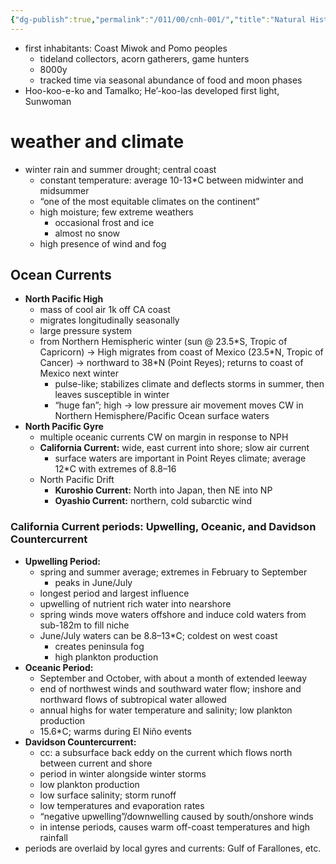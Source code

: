 ```yaml
---
{"dg-publish":true,"permalink":"/011/00/cnh-001/","title":"Natural History of the Point Reyes Peninsula","noteIcon":"1","created":"2024-10-19T20:27:18.993-07:00","updated":"2024-09-26T15:42:17.349-07:00"}
---
```


- first inhabitants: Coast Miwok and Pomo peoples
	- tideland collectors, acorn gatherers, game hunters
	- 8000y
	- tracked time via seasonal abundance of food and moon phases
- Hoo-koo-e-ko and Tamalko; He’-koo-las developed first light, Sunwoman
# weather and climate
- winter rain and summer drought; central coast
	- constant temperature: average 10-13\*C between midwinter and midsummer
	- “one of the most equitable climates on the continent”
	- high moisture; few extreme weathers
		- occasional frost and ice
		- almost no snow
	- high presence of wind and fog
## Ocean Currents
- **North Pacific High**
	- mass of cool air 1k off CA coast
	- migrates longitudinally seasonally
	- large pressure system
	- from Northern Hemispheric winter (sun @ 23.5\*S, Tropic of Capricorn) → High migrates from coast of Mexico (23.5\*N, Tropic of Cancer) → northward to 38\*N (Point Reyes); returns to coast of Mexico next winter
		- pulse-like; stabilizes climate and deflects storms in summer, then leaves susceptible in winter
		- “huge fan”; high → low pressure air movement moves CW in Northern Hemisphere/Pacific Ocean surface waters
- **North Pacific Gyre**
	- multiple oceanic currents CW on margin in response to NPH
	- **California Current:** wide, east current into shore; slow air current
		- surface waters are important in Point Reyes climate; average 12\*C with extremes of 8.8–16
	- North Pacific Drift
		- **Kuroshio Current:** North into Japan, then NE into NP
		- **Oyashio Current:** northern, cold subarctic wind
### California Current periods: Upwelling, Oceanic, and Davidson Countercurrent
- **Upwelling Period:**
	- spring and summer average; extremes in February to September
		- peaks in June/July
	- longest period and largest influence
	- upwelling of nutrient rich water into nearshore
	- spring winds move waters offshore and induce cold waters from sub-182m to fill niche
	- June/July waters can be 8.8–13\*C; coldest on west coast
		- creates peninsula fog
		- high plankton production
- **Oceanic Period:**
	- September and October, with about a month of extended leeway
	- end of northwest winds and southward water flow; inshore and northward flows of subtropical water allowed
	- annual highs for water temperature and salinity; low plankton production
	- 15.6\*C; warms during El Niño events
- **Davidson Countercurrent:**
	- cc: a subsurface back eddy on the current which flows north between current and shore
	- period in winter alongside winter storms
	- low plankton production
	- low surface salinity; storm runoff
	- low temperatures and evaporation rates
	- “negative upwelling”/downwelling caused by south/onshore winds
	- in intense periods, causes warm off-coast temperatures and high rainfall
- periods are overlaid by local gyres and currents: Gulf of Farallones, etc.